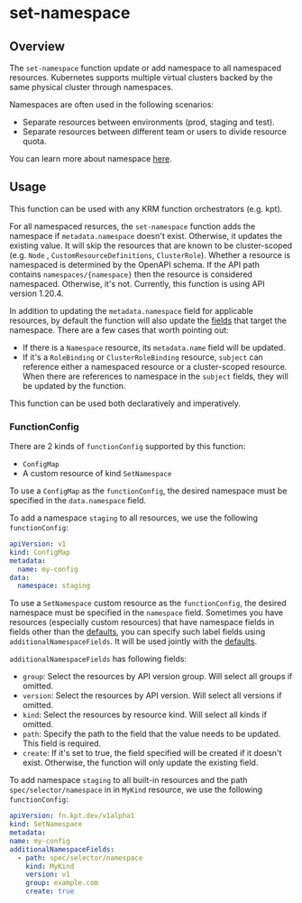 # set-namespace

## Overview

<!--mdtogo:Short-->

The `set-namespace` function update or add namespace to all namespaced
resources. Kubernetes supports multiple virtual clusters backed by the same
physical cluster through namespaces.

Namespaces are often used in the following scenarios:

- Separate resources between environments (prod, staging and test).
- Separate resources between different team or users to divide resource quota.

<!--mdtogo-->

You can learn more about namespace [here][namespace].

<!--mdtogo:Long-->

## Usage

This function can be used with any KRM function orchestrators (e.g. kpt).

For all namespaced resurces, the `set-namespace` function adds the namespace
if `metadata.namespace` doesn't exist. Otherwise, it updates the existing value.
It will skip the resources that are known to be cluster-scoped (e.g. `Node`
, `CustomResourceDefinitions`, `ClusterRole`). Whether a resource is namespaced
is determined by the OpenAPI schema. If the API path
contains `namespaces/{namespace}` then the resource is considered namespaced.
Otherwise, it's not. Currently, this function is using API version 1.20.4.

In addition to updating the `metadata.namespace` field for applicable resources,
by default the function will also update the [fields][commonnamespace] that
target the namespace. There are a few cases that worth pointing out:

- If there is a `Namespace` resource, its `metadata.name` field will be updated.
- If it's a `RoleBinding` or `ClusterRoleBinding` resource, `subject` can
  reference either a namespaced resource or a cluster-scoped resource. When
  there are references to namespace in the `subject` fields, they will be
  updated by the function.

This function can be used both declaratively and imperatively.

### FunctionConfig

There are 2 kinds of `functionConfig` supported by this function:

- `ConfigMap`
- A custom resource of kind `SetNamespace`

To use a `ConfigMap` as the `functionConfig`, the desired namespace must be
specified in the `data.namespace` field.

To add a namespace `staging` to all resources, we use the
following `functionConfig`:

```yaml
apiVersion: v1
kind: ConfigMap
metadata:
  name: my-config
data:
  namespace: staging
```

To use a `SetNamespace` custom resource as the `functionConfig`, the desired
namespace must be specified in the `namespace` field. Sometimes you have
resources (especially custom resources) that have namespace fields in fields
other than the [defaults][commonnamespace], you can specify such label fields
using `additionalNamespaceFields`. It will be used jointly with the
[defaults][commonnamespace].

`additionalNamespaceFields` has following fields:

- `group`: Select the resources by API version group. Will select all groups if
  omitted.
- `version`: Select the resources by API version. Will select all versions if
  omitted.
- `kind`: Select the resources by resource kind. Will select all kinds if
  omitted.
- `path`: Specify the path to the field that the value needs to be updated. This
  field is required.
- `create`: If it's set to true, the field specified will be created if it
  doesn't exist. Otherwise, the function will only update the existing field.

To add namespace `staging` to all built-in resources and the
path `spec/selector/namespace` in in `MyKind` resource, we use the
following `functionConfig`:

```yaml
apiVersion: fn.kpt.dev/v1alpha1
kind: SetNamespace
metadata:
name: my-config
additionalNamespaceFields:
  - path: spec/selector/namespace
    kind: MyKind
    version: v1
    group: example.com
    create: true
```

<!--mdtogo-->

[namespace]: https://kubernetes.io/docs/concepts/overview/working-with-objects/namespaces/

[commonnamespace]: https://github.com/kubernetes-sigs/kustomize/blob/master/api/konfig/builtinpluginconsts/namespace.go#L7